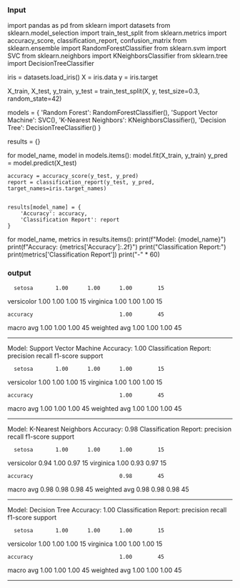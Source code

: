 <h3>Input</h3>

import pandas as pd
from sklearn import datasets
from sklearn.model_selection import train_test_split
from sklearn.metrics import accuracy_score, classification_report, confusion_matrix
from sklearn.ensemble import RandomForestClassifier
from sklearn.svm import SVC
from sklearn.neighbors import KNeighborsClassifier
from sklearn.tree import DecisionTreeClassifier

iris = datasets.load_iris()
X = iris.data
y = iris.target

X_train, X_test, y_train, y_test = train_test_split(X, y, test_size=0.3, random_state=42)

models = {
    'Random Forest': RandomForestClassifier(),
    'Support Vector Machine': SVC(),
    'K-Nearest Neighbors': KNeighborsClassifier(),
    'Decision Tree': DecisionTreeClassifier()
}

results = {}

for model_name, model in models.items():
    model.fit(X_train, y_train)
    y_pred = model.predict(X_test)
    
    accuracy = accuracy_score(y_test, y_pred)
    report = classification_report(y_test, y_pred, target_names=iris.target_names)
    

    results[model_name] = {
        'Accuracy': accuracy,
        'Classification Report': report
    }

for model_name, metrics in results.items():
    print(f"Model: {model_name}")
    print(f"Accuracy: {metrics['Accuracy']:.2f}")
    print("Classification Report:")
    print(metrics['Classification Report'])
    print("-" * 60)

<h3>output</h3
              Model: Random Forest
Accuracy: 1.00
Classification Report:
              precision    recall  f1-score   support

      setosa       1.00      1.00      1.00        15
  versicolor       1.00      1.00      1.00        15
   virginica       1.00      1.00      1.00        15

    accuracy                           1.00        45
   macro avg       1.00      1.00      1.00        45
weighted avg       1.00      1.00      1.00        45

------------------------------------------------------------
Model: Support Vector Machine
Accuracy: 1.00
Classification Report:
              precision    recall  f1-score   support

      setosa       1.00      1.00      1.00        15
  versicolor       1.00      1.00      1.00        15
   virginica       1.00      1.00      1.00        15

    accuracy                           1.00        45
   macro avg       1.00      1.00      1.00        45
weighted avg       1.00      1.00      1.00        45

------------------------------------------------------------
Model: K-Nearest Neighbors
Accuracy: 0.98
Classification Report:
              precision    recall  f1-score   support

      setosa       1.00      1.00      1.00        15
  versicolor       0.94      1.00      0.97        15
   virginica       1.00      0.93      0.97        15

    accuracy                           0.98        45
   macro avg       0.98      0.98      0.98        45
weighted avg       0.98      0.98      0.98        45

------------------------------------------------------------
Model: Decision Tree
Accuracy: 1.00
Classification Report:
              precision    recall  f1-score   support

      setosa       1.00      1.00      1.00        15
  versicolor       1.00      1.00      1.00        15
   virginica       1.00      1.00      1.00        15

    accuracy                           1.00        45
   macro avg       1.00      1.00      1.00        45
weighted avg       1.00      1.00      1.00        45

------------------------------------------------------------
